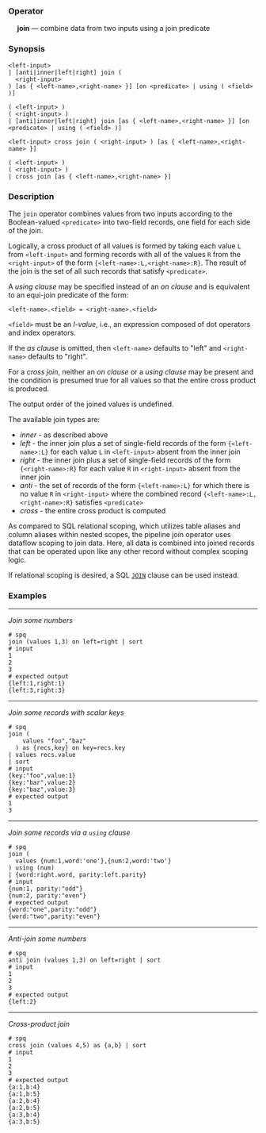### Operator

&emsp; **join** &mdash; combine data from two inputs using a join predicate

### Synopsis

```
<left-input>
| [anti|inner|left|right] join (
  <right-input>
) [as { <left-name>,<right-name> }] [on <predicate> | using ( <field> )]

( <left-input> )
( <right-input> )
| [anti|inner|left|right] join [as { <left-name>,<right-name> }] [on <predicate> | using ( <field> )]

<left-input> cross join ( <right-input> ) [as { <left-name>,<right-name> }]

( <left-input> )
( <right-input> )
| cross join [as { <left-name>,<right-name> }]
```

### Description

The `join` operator combines values from two inputs according to the Boolean-valued
`<predicate>` into two-field records, one field for each side of the join.

Logically, a cross product of all values is formed by taking each
value `L` from `<left-input>` and forming records with all of the values `R` from
the `<right-input>` of the form `{<left-name>:L,<right-name>:R}`.  The result
of the join is the set of all such records that satisfy `<predicate>`.

A _using clause_ may be specified instead of an _on clause_ and
is equivalent to an equi-join predicate of the form:
```
<left-name>.<field> = <right-name>.<field>
```
`<field>` must be an _l-value_, i.e., an expression composed of dot operators and
index operators.

If the _as clause_ is omitted, then `<left-name>` defaults to "left" and
`<right-name>` defaults to "right".

For a _cross join_, neither an _on clause_ or a _using clause_ may be present
and the condition is presumed true for all values so that the
entire cross product is produced.

The output order of the joined values is undefined.

The available join types are:
* _inner_ - as described above
* _left_ - the inner join plus a set of single-field records of the form
`{<left-name>:L}` for each value `L` in `<left-input>` absent from the inner join
* _right_ - the inner join plus a set of single-field records of the form
`{<right-name>:R}` for each value `R` in `<right-input>` absent from the inner join
* _anti_ - the set of records of the form `{<left-name>:L}` for which there is no value
`R` in `<right-input>` where the combined record `{<left-name>:L,<right-name>:R}`
satisfies `<predicate>`
* _cross_ - the entire cross product is computed

As compared to SQL relational scoping, which utilizes table aliases and column aliases
within nested scopes, the pipeline join operator uses dataflow scoping to join data.
Here, all data is combined into joined records that can be operated upon 
like any other record without complex scoping logic.

If relational scoping is desired, a SQL [`JOIN`](../sql/join.md) clause
can be used instead.

### Examples

---

_Join some numbers_
```mdtest-spq
# spq
join (values 1,3) on left=right | sort
# input
1
2
3
# expected output
{left:1,right:1}
{left:3,right:3}
```

---

_Join some records with scalar keys_
```mdtest-spq
# spq
join (
    values "foo","baz"
  ) as {recs,key} on key=recs.key
| values recs.value
| sort
# input
{key:"foo",value:1}
{key:"bar",value:2}
{key:"baz",value:3}
# expected output
1
3
```

---
_Join some records via a `using` clause_
```mdtest-spq
# spq
join (
  values {num:1,word:'one'},{num:2,word:'two'}
) using (num)
| {word:right.word, parity:left.parity}
# input
{num:1, parity:"odd"}
{num:2, parity:"even"}
# expected output
{word:"one",parity:"odd"}
{word:"two",parity:"even"}
```

---

_Anti-join some numbers_
```mdtest-spq
# spq
anti join (values 1,3) on left=right | sort
# input
1
2
3
# expected output
{left:2}
```

---

_Cross-product join_
```mdtest-spq
# spq
cross join (values 4,5) as {a,b} | sort
# input
1
2
3
# expected output
{a:1,b:4}
{a:1,b:5}
{a:2,b:4}
{a:2,b:5}
{a:3,b:4}
{a:3,b:5}
```
